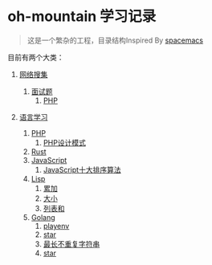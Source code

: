 # oh-mountain 学习记录 #
> 这是一个繁杂的工程，目录结构Inspired By [spacemacs](https://github.com/syl20bnr/spacemacs)

目前有两个大类：

1. [网络搜集](collection+/)
    1. [面试题](collection+/interview)
        1. [PHP](collection+/interview/PHP)

2. [语言学习](lang+)
    1. [PHP](lang+/PHP)
        1. [PHP设计模式](lang+/PHP/design_pattern)
    2. [Rust](lang+/Rust)
    3. [JavaScript](lang+/JavaScript)
        1. [JavaScript十大排序算法](lang+/JavaScript/sorting-algorithm)
    4. [Lisp](lang/Lisp)
        1. [累加](lang+/Lisp/累加)
        2. [大小](lang+/Lisp/大小)
        3. [列表和](lang+/Lisp/列表)
    5. [Golang](lang/Golang)
        1. [playenv](lang+/Golang/playenv)
        2. [star](lang+/Golang/star)
        3. [最长不重复字符串](lang+/Golang/unrepeated-string)
        4. [star](lang+/Golang/merge-sort)
